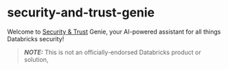 # security-and-trust-genie

Welcome to [Security & Trust](https://www.databricks.com/trust) Genie, your AI-powered assistant for all things Databricks security!

> **_NOTE:_** This is not an officially-endorsed Databricks product or solution, 


